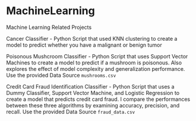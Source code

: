# MachineLearning
Machine Learning Related Projects

Cancer Classifier  - Python Script that used KNN clustering to create a model to predict whether you have a malignant or benign tumor

Poisonous Mushcroom Classifier - Python Script that uses Support Vector Machines to create a model to predict if a mushroom is poisonous. Also explores the effect of model complexity and generalization performance. Use the provided Data Source `mushrooms.csv`

Credit Card Fraud Identification Classifier - Python Script that uses a Dummy Classifier, Support Vector Machine, and Logistic Regression to create a model that predicts credit card fraud. I compare the performances between these three algorithms by examining accuracy, precision, and recall. Use the provided Data Source `fraud_data.csv`
